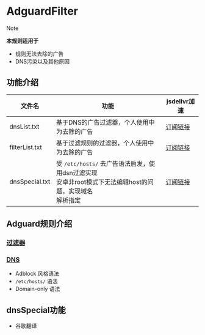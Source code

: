 # AdguardFilter

> [!Note]
> **本规则适用于**
> - 规则无法去除的广告
> - DNS污染以及其他原因

## 功能介绍

|文件名|功能|jsdelivr加速|
|---|---|---|
|dnsList.txt|基于DNS的广告过滤器，个人使用中为去除的广告|[订阅链接](https://cdn.jsdelivr.net/gh/shrimpBeta/AdguardFilter@main/dnsList.txt)|
|filterList.txt|基于过滤规则的过滤器，个人使用中为去除的广告|[订阅链接](https://cdn.jsdelivr.net/gh/shrimpBeta/AdguardFilter@main/filterList.txt)|
|dnsSpecial.txt|受 `/etc/hosts/` 去广告语法启发，使用dsn过滤实现<br>安卓非root模式下无法编辑host的问题，实现域名<br>解析指定|[订阅链接](https://cdn.jsdelivr.net/gh/shrimpBeta/AdguardFilter@main/dnsSpecial.txt)|

## Adguard规则介绍

### [过滤器](https://adguard.com/kb/zh-CN/general/ad-filtering/create-own-filters/)


### [DNS](https://adguardteam.github.io/KnowledgeBaseDNS/zh-CN/general/dns-filtering-syntax/)

- Adblock 风格语法
- `/etc/hosts/` 语法
- Domain-only 语法

## dnsSpecial功能
- 谷歌翻译
